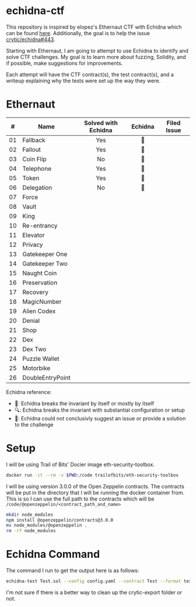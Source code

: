 # echidna-ctf
This repository is inspired by elopez's Ethernaut CTF with Echidna which can be found [here](https://github.com/elopez/echidna-ethernaut).  Additionally, the goal is to help the issue [crytic/echidna#443](https://github.com/crytic/echidna/issues/433). 

Starting with Ethernaut, I am going to attempt to use Echidna to identify and solve CTF challenges. My goal is to learn more about fuzzing, Solidity, and if possible, make suggestions for improvements.

Each attempt will have the CTF contract(s), the test contract(s), and a writeup explaining why the tests were set up the way they were. 

# Ethernaut

| \#  | Name             | Solved with Echidna |     Echidna     | Filed Issue |
| --- | ---------------- |:-------------------:|:---------------:| ----------- |
| 01  | Fallback         |         Yes         |    :muscle:     |             |
| 02  | Fallout          |         Yes         |    :muscle:     |             |
| 03  | Coin Flip        |         No          | :no_entry_sign: |             |
| 04  | Telephone        |         Yes         |    :muscle:     |             |
| 05  | Token            |         Yes         |    :muscle:     |             |
| 06  | Delegation       |         No          | :no_entry_sign: |             |
| 07  | Force            |                     |                 |             |
| 08  | Vault            |                     |                 |             |
| 09  | King             |                     |                 |             |
| 10  | Re-entrancy      |                     |                 |             |
| 11  | Elevator         |                     |                 |             |
| 12  | Privacy          |                     |                 |             |
| 13  | Gatekeeper One   |                     |                 |             |
| 14  | Gatekeeper Two   |                     |                 |             |
| 15  | Naught Coin      |                     |                 |             |
| 16  | Preservation     |                     |                 |             |
| 17  | Recovery         |                     |                 |             |
| 18  | MagicNumber      |                     |                 |             |
| 19  | Alien Codex      |                     |                 |             |
| 20  | Denial           |                     |                 |             |
| 21  | Shop             |                     |                 |             |
| 22  | Dex              |                     |                 |             |
| 23  | Dex Two          |                     |                 |             |
| 24  | Puzzle Wallet    |                     |                 |             |
| 25  | Motorbike        |                     |                 |             |
| 26  | DoubleEntryPoint |                     |                 |             |

Echidna reference:
 * :muscle:: Echidna breaks the invariant by itself or mostly by itself
 * :mag:: Echidna breaks the invariant with substantial configuration or setup
 * :no_entry_sign:: Echidna could not conclusivly suggest an issue or provide a solution to the challenge

# Setup 
I will be using Trail of Bits' Docier image eth-security-toolbox.

```bash
docker run -it --rm -v $PWD:/code trailofbits/eth-security-toolbox
```

I will be using version 3.0.0 of the Open Zeppelin contracts. The contracts will be put in the directory that I will be running the docker container from. This is so I can use the full path to the contracts which will be `/code/@openzeppelin/<contract_path_and_name>`

```bash
mkdir node_modules
npm install @openzeppelin/contracts@3.0.0
mv node_modules/@openzeppelin .
rm -rf node_modules
```

# Echidna Command
The command I run to get the output here is as follows:
```bash
echidna-test Test.sol --config config.yaml --contract Test --format text | tee echidna-text-run.log && rm -rf crytic-export/
```

I'm not sure if there is a better way to clean up the crytic-export folder or not. 